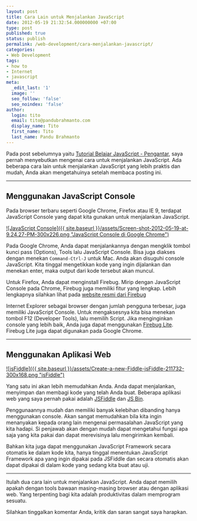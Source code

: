 ```yaml
---
layout: post
title: Cara Lain untuk Menjalankan JavaScript
date: 2012-05-19 21:32:54.000000000 +07:00
type: post
published: true
status: publish
permalink: /web-development/cara-menjalankan-javascript/
categories:
- Web Development
tags:
- how to
- Internet
- javascript
meta:
  _edit_last: '1'
  image: ''
  seo_follow: 'false'
  seo_noindex: 'false'
author:
  login: tito
  email: tito@pandubrahmanto.com
  display_name: Tito
  first_name: Tito
  last_name: Pandu Brahmanto
---
```

Pada post sebelumnya yaitu [Tutorial Belajar JavaScript - Pengantar](http://tito.pandubrahmanto.com/web-development/tutorial-belajar-javascript-pengantar/ "Tutorial Belajar JavaScript – Pengantar"), saya pernah menyebutkan mengenai cara untuk menjalankan JavaScript. Ada beberapa cara lain untuk menjalankan JavaScript yang lebih praktis dan mudah, Anda akan mengetahuinya setelah membaca posting ini.  

* * *

## Menggunakan JavaScript Console

Pada browser terbaru seperti Google Chrome, Firefox atau IE 9, terdapat JavaScript Console yang dapat kita gunakan untuk menjalankan JavaScript.

[![JavaScript Console]({{ site.baseurl }}/assets/Screen-shot-2012-05-19-at-9.24.27-PM-300x226.png "JavaScript Console di Google Chrome")](http://tito.pandubrahmanto.com/wp-content/uploads/2012/05/Screen-shot-2012-05-19-at-9.24.27-PM.png)

Pada Google Chrome, Anda dapat menjalankannya dengan mengklik tombol kunci pass (Options), Tools lalu JavaScript Console. Bisa juga diakses dengan menekan `Command-Ctrl-J` untuk Mac. Anda akan disuguhi console JavaScript. Kita tinggal mengetikkan kode yang ingin dijalankan dan menekan enter, maka output dari kode tersebut akan muncul.

Untuk Firefox, Anda dapat menginstall Firebug. Mirip dengan JavaScript Console pada Chrome, Firebug juga memiliki fitur yang lengkap. Lebih lengkapnya silahkan lihat pada [website resmi dari Firebug](http://getfirebug.com/ "Firebug")

Internet Explorer sebagai browser dengan jumlah pengguna terbesar, juga memiliki JavaScript Console. Untuk mengaksesnya kita bisa menekan tombol F12 (Developer Tools), lalu memilih Script. Jika menginginkan console yang lebih baik, Anda juga dapat menggunakan [Firebug Lite](http://getfirebug.com/firebuglite "Firebug Lite"). Firebug Lite juga dapat digunakan pada Google Chrome.

* * *

## Menggunakan Aplikasi Web

[![jsFiddle]({{ site.baseurl }}/assets/Create-a-new-Fiddle-jsFiddle-211732-300x168.png "jsFiddle")](http://tito.pandubrahmanto.com/wp-content/uploads/2012/05/Create-a-new-Fiddle-jsFiddle-211732.png)

Yang satu ini akan lebih memudahkan Anda. Anda dapat menjalankan, menyimpan dan membagi kode yang telah Anda buat. Beberapa aplikasi web yang saya pernah pakai adalah [JSFiddle](http://jsfiddle.net/ "JSFiddle") dan [JS Bin](http://jsbin.com/#javascript,html "JS Bin").

Penggunaannya mudah dan memiliki banyak kelebihan dibanding hanya menggunakan console. Akan sangat memudahkan bila kita ingin menanyakan kepada orang lain mengenai permasalahan JavaScript yang kita hadapi. Si penjawab akan dengan mudah dapat mengetahui fungsi apa saja yang kita pakai dan dapat merevisinya lalu mengirimkan kembali.

Bahkan kita juga dapat menggunakan JavaScript Framework secara otomatis ke dalam kode kita, hanya tinggal menentukan JavaScript Framework apa yang ingin dipakai pada JSFiddle dan secara otomatis akan dapat dipakai di dalam kode yang sedang kita buat atau uji.

* * *

Itulah dua cara lain untuk menjalankan JavaScript. Anda dapat memilih apakah dengan tools bawaan masing-masing browser atau dengan aplikasi web. Yang terpenting bagi kita adalah produktivitas dalam memprogram sesuatu.

Silahkan tinggalkan komentar Anda, kritik dan saran sangat saya harapkan.
